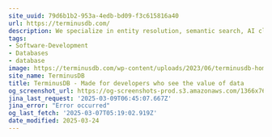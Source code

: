 ```yaml
---
site_uuid: 79d6b1b2-953a-4edb-bd09-f3c615816a40
url: https://terminusdb.com/
description: We specialize in entity resolution, semantic search, AI classification, RAG, and KYC solutions. Visit vectorlink.ai for more information.
tags:
- Software-Development
- Databases
- database
image: https://terminusdb.com/wp-content/uploads/2023/06/terminusdb-home-page-og.png
site_name: TerminusDB
title: TerminusDB - Made for developers who see the value of data
og_screenshot_url: https://og-screenshots-prod.s3.amazonaws.com/1366x768/80/false/c6f5b437e1e630328dca51e853ea9ca1377ab45efad17037dcd9ed87f72859d6.jpeg
jina_last_request: '2025-03-09T06:45:07.667Z'
jina_error: "Error occurred"
og_last_fetch: '2025-03-07T05:19:02.919Z'
date_modified: 2025-03-24
---
```




